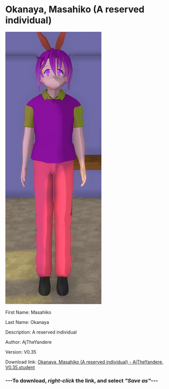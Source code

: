 # Okanaya, Masahiko (A reserved individual)

<img src = "https://raw.githubusercontent.com/Arbiter1223/Daigaku-Gurashi-Custom-Students/master/Students/Files/Okanaya%2C%20Masahiko%20(A%20reserved%20individual).png">

First Name: Masahiko

Last Name: Okanaya

Description: A reserved individual

Author: AjTheYandere

Version: V0.35

Download link: <a href="https://raw.githubusercontent.com/Arbiter1223/Daigaku-Gurashi-Custom-Students/master/Students/Files/Okanaya%2C%20Masahiko%20(A%20reserved%20individual)%20-%20AjTheYandere%2C%20V0.35.student">Okanaya, Masahiko (A reserved individual) - AjTheYandere, V0.35.student</a>

### ---**To download, _right-click_ the link, and select _"Save as"_**---
